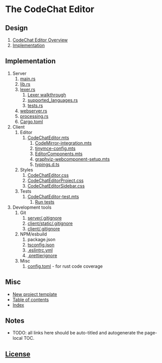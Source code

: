 # The CodeChat Editor

## Design

1.  [CodeChat Editor Overview](README.md)
2.  [Implementation](docs/implementation.md)

## Implementation

1.  Server
    1.  [main.rs](server/src/main.rs)
    2.  [lib.rs](server/src/lib.rs)
    3.  [lexer.rs](server/src/lexer.rs)
        1.  [Lexer walkthrough](server/src/lexer/lexer-walkthrough.md)
        2.  [supported_languages.rs](server/src/lexer/supported_languages.rs)
        3.  [tests.rs](server/src/lexer/tests.rs)
    4.  [webserver.rs](server/src/webserver.rs)
    5.  [processing.rs](server/src/processing.rs)
    6.  [Cargo.toml](server/Cargo.toml)
2.  Client
    1.  Editor
        1.  [CodeChatEditor.mts](client/src/CodeChatEditor.mts)
            1.  [CodeMirror-integration.mts](client/src/CodeMirror-integration.mts)
            2.  [tinymce-config.mts](client/src/tinymce-config.mts)
            3.  [EditorComponents.mts](client/src/EditorComponents.mts)
            4.  [graphviz-webcomponent-setup.mts](client/src/graphviz-webcomponent-setup.mts)
            5.  [typings.d.ts](client/src/typings.d.ts)
    2.  Styles
        1.  [CodeChatEditor.css](client/static/css/CodeChatEditor.css)
        2.  [CodeChatEditorProject.css](client/static/css/CodeChatEditorProject.css)
        3.  [CodeChatEditorSidebar.css](client/static/css/CodeChatEditorSidebar.css)
    3.  Tests
        1.  [CodeChatEditor-test.mts](client/src/CodeChatEditor-test.mts)
            1.  [Run tests](server/src/lib.rs?test)
3.  Development tools
    1.  Git
        1.  [server/.gitignore](server/.gitignore)
        2.  [client/static/.gitignore](client/static/.gitignore)
        3.  [client/.gitignore](client/.gitignore)
    2.  NPM/esbuild
        1.  package.json
        2.  [tsconfig.json](client/tsconfig.json)
        3.  [.eslintrc.yml](client/.eslintrc.yml)
        4.  [.prettierignore](.prettierignore)
    3.  Misc
        1.  [config.toml](server/.cargo/config.toml) - for rust code coverage

## Misc

- <a href="new-project-template/README.md" target="_blank" rel="noopener">New
  project template</a>
- [Table of contents](toc.md)
- [Index](docs/index.md)

## Notes

- <a id="auto-title"></a>TODO: all links here should be auto-titled and
  autogenerate the page-local TOC.

## [License](LICENSE.md)
